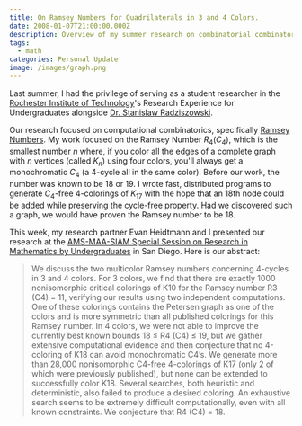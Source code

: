 ```yaml
---
title: On Ramsey Numbers for Quadrilaterals in 3 and 4 Colors.
date: 2008-01-07T21:00:00.000Z
description: Overview of my summer research on combinatorial combinatorics
tags:
  - math
categories: Personal Update
image: /images/graph.png
---
```

Last summer, I had the privilege of serving as a student researcher in the [Rochester Institute of Technology](https://www.rit.edu/science/school-mathematics-and-statistics)'s Research Experience for Undergraduates alongside [Dr. Stanislaw Radziszowski]( https://en.wikipedia.org/wiki/Stanis%C5%82aw_Radziszowski). 

Our research focused on computational combinatorics, specifically [Ramsey Numbers](https://mathworld.wolfram.com/RamseyNumber.html). My work focused on the Ramsey Number $R_4(C_4)$, which is the smallest number $n$ where, if you color all the edges of a complete graph with $n$ vertices (called $K_n$) using four colors, you'll always get a monochromatic $C_4$ (a 4-cycle all in the same color). Before our work, the number was known to be 18 or 19. I wrote fast, distributed programs to generate $C_4$-free 4-colorings of $K_17$ with the hope that an 18th node could be added while preserving the cycle-free property. Had we discovered such a graph, we would have proven the Ramsey number to be 18.

This week, my research partner Evan Heidtmann and I presented our research at the [AMS-MAA-SIAM Special Session on Research in Mathematics by Undergraduates](https://jointmathematicsmeetings.org/meetings/national/jmm/2109_program_monday.html) in San Diego. Here is our abstract:

> We discuss the two multicolor Ramsey numbers concerning 4-cycles in 3 and 4 colors. For 3 colors, we find that there are exactly 1000 nonisomorphic critical colorings of K10 for the Ramsey number R3 (C4) = 11, verifying our results using two independent computations. One of these colorings contains the Petersen graph as one of the colors and is more symmetric than all published colorings for this Ramsey number. In 4 colors, we were not able to improve the currently best known bounds 18 ≤ R4 (C4) ≤ 19, but we gather extensive computational evidence and then conjecture that no 4-coloring of K18 can avoid monochromatic C4’s. We generate more than 28,000 nonisomorphic C4-free 4-colorings of K17 (only 2 of which were previously published), but none can be extended to successfully color K18. Several searches, both heuristic and deterministic, also failed to produce a desired coloring. An exhaustive search seems to be extremely difficult computationally, even with all known constraints. We conjecture that R4 (C4) = 18. 
